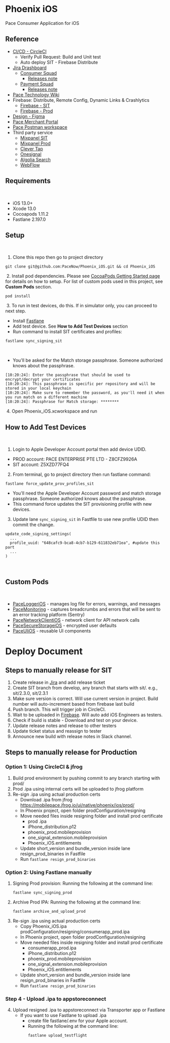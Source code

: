 ​
# Phoenix iOS
Pace Consumer Application for iOS
​
## Reference
- [CI/CD - CircleCI](https://circleci.com/gh/PaceNow/Phoenix_iOS/tree/main)
  - Verify Pull Request: Build and Unit test
  - Auto deploy SIT - Firebase Distribute
- [Jira Drashboard](https://pacenow.atlassian.net/)
  - [Consumer Squad](https://pacenow.atlassian.net/jira/software/c/projects/PP2/boards/48)
    - [Releases note](https://pacenow.atlassian.net/projects/PP2?selectedItem=com.atlassian.jira.jira-projects-plugin%3Arelease-page)
  - [Payment Squad](https://pacenow.atlassian.net/jira/software/c/projects/PAYM/boards/61)
    - [Releases note](https://pacenow.atlassian.net/projects/PAYM?selectedItem=com.atlassian.jira.jira-projects-plugin%3Arelease-page)
- [Pace Technology Wiki](https://pacenow.atlassian.net/wiki/spaces/PT/overview?homepageId=150438037)
- Firebase: Distribute, Remote Config, Dynamic Links & Crashlytics
  - [Firebase - SIT](https://console.firebase.google.com/u/0/project/phoenix-sit-867f2/overview)
  - [Firebase - Prod](https://console.firebase.google.com/u/0/project/phoenix-prod-6d36d/overview)
- [Design - Figma](https://www.figma.com/files/team/1078151774319800420/Pace-2.0?fuid=1129614105788468600)
- [Pace Merchant Portal](https://staging-merchants.pacenow.co/)
- [Pace Postman workspace](https://pacenow.postman.co/workspace/ee5faba0-55c9-459d-8ed9-072f09de9620)
- Third party service
  - [Mixpanel SIT](https://mixpanel.com/project/2793733/view/3328361/app/boards#id=4168456)
  - [Mixpanel Prod](https://mixpanel.com/project/2801616/view/3336200/app/boards#id=4071496)
  - [Clever Tap](https://sg1.dashboard.clevertap.com/9RK-599-R76Z/main)
  - [Onesignal](https://dashboard.onesignal.com/organizations/c2ede57a-961a-44d3-b7d2-a41f5a49ef57/apps)
  - [Algolia Search](https://www.algolia.com/)
  - [WebFlow](https://webflow.com/dashboard/)
## Requirements
​
- iOS 13.0+
- Xcode 13.0
- Cocoapods 1.11.2
- Fastlane 2.197.0
​
## Setup
​
1. Clone this repo then go to project directory
```
git clone git@github.com:PaceNow/Phoenix_iOS.git && cd Phoenix_iOS
```
​
2. Install pod dependencies. Please see [CocoaPods Getting Started page](https://guides.cocoapods.org/using/getting-started.html) for details on how to setup. For list of custom pods used in this project, see **Custom Pods** section.
```
pod install
```   
​
3. To run in test devices, do this. If in simulator only, you can proceed to next step. 
​
- Install [Fastlane](https://docs.fastlane.tools/getting-started/ios/setup/)
- Add test device. See **How to Add Test Devices** section
- Run command to install SIT certificates and profiles:
```
fastlane sync_signing_sit
```
​
- You'll be asked for the Match storage passphrase. Someone authorized knows about the passphrase.
```
[10:20:24]: Enter the passphrase that should be used to encrypt/decrypt your certificates
[10:20:24]: This passphrase is specific per repository and will be stored in your local keychain
[10:20:24]: Make sure to remember the password, as you'll need it when you run match on a different machine
[10:20:24]: Passphrase for Match storage: ********
```
​
4. Open Phoenix_iOS.xcworkspace and run
​
## How to Add Test Devices
​
1. Login to Apple Developer Account portal then add device UDID.
  - PROD account: PACE ENTERPRISE PTE LTD - Z8CFZ9926A
  - SIT account: Z5XZD77FQ4
2. From terminal, go to project directory then run fastlane command:
```
fastlane force_update_prov_profiles_sit
```
- You'll need the Apple Developer Account password and match storage passphrase. Someone authorized knows about the passphrase.
- This command force updates the SIT provisioning profile with new devices.
​
3. Update lane `sync_signing_sit` in Fastfile to use new profile UDID then commit the change.
```
update_code_signing_settings(
  ...
  profile_uuid: "648cafc9-bca8-4cb7-b129-611832eb71ea", #update this part
  ...
)
```
​
## Custom Pods
​
- [PaceLoggeriOS](https://github.com/PaceNow/PaceLoggeriOS) - manages log file for errors, warnings, and messages
- [PaceMonitoring](https://github.com/PaceNow/PaceMonitoringiOS) - captures breadcrumbs and errors that will be sent to an error tracking platform (Sentry)
- [PaceNetworkClientiOS](https://github.com/PaceNow/PaceNetworkClientiOS) - network client for API network calls
- [PaceSecureStorageiOS](https://github.com/PaceNow/PaceSecureStorageiOS) - encrypted user defaults
- [PaceUIiOS](https://github.com/PaceNow/PaceUIiOS) - reusable UI components
​
​
# Deploy Document
## Steps to manually release for SIT
1. Create release in [Jira](https://pacenow.atlassian.net/projects/PP2?selectedItem=com.atlassian.jira.jira-projects-plugin%3Arelease-page) and add release ticket
2. Create SIT branch from develop, any branch that starts with sit/. e.g., sit/2.3.0, sit/2.3.1
3. Make sure version is correct. Will use current version in project. Build number will auto-increment based from firebase last build
4. Push branch. This will trigger job in CircleCI.
5. Wait to be uploaded in [Firebase](https://console.firebase.google.com/u/0/project/phoenix-sit-867f2/appdistribution/app/ios:co.pacenow.internal.sit/releases). Will auto add iOS Engineers as testers.
6. Check if build is stable - Download and test on your device.
7. Update release notes and release to other testers
8. Update ticket status and reassign to tester
9. Announce new build with release notes in Slack channel.
​
## Steps to manually release for Production
### Option 1: Using CircleCI & jfrog
1. Build prod environment by pushing commit to any branch starting with prod/
2. Prod .ipa using internal certs will be uploaded to jfrog platform
3. Re-sign .ipa using actual production certs
    * Download .ipa from jfrog https://mobilepace.jfrog.io/ui/native/phoenix/ios/prod/
    * In Phoenix project, open folder prodConfiguration/resigning
    * Move needed files inside resigning folder and install prod certificate
        * prod .ipa
        * iPhone_distribution.p12
        * phoenix_prod.mobileprovision
        * one_signal_extension.mobileprovision
        * Phoenix_iOS.entitlements
    * Update short_version and bundle_version inside lane resign_prod_binaries in Fastfile
    * Run `fastlane resign_prod_binaries`
​
### Option 2: Using Fastlane manually
1. Signing Prod provision: Running the following at the command line:
    ```
    fastlane sync_signing_prod
    ```
2. Archive Prod IPA: Running the following at the command line:
    ```
    fastlane archive_and_upload_prod
    ```
3. Re-sign .ipa using actual production certs
    * Copy Phoenix_iOS.ipa  prodConfiguration/resigning/consumerapp_prod.ipa
    * In Phoenix project, open folder prodConfiguration/resigning
    * Move needed files inside resigning folder and install prod certificate
        * consumerapp_prod.ipa
        * iPhone_distribution.p12
        * phoenix_prod.mobileprovision
        * one_signal_extension.mobileprovision
        * Phoenix_iOS.entitlements
    * Update short_version and bundle_version inside lane resign_prod_binaries in Fastfile
    * Run `fastlane resign_prod_binaries`
​
### Step 4 - Upload .ipa to appstoreconnect
4. Upload resigned .ipa to appstoreconnect via Transporter app or Fastlane
    * If you want to use Fastlane to upload .ipa
      * create file fastlane/.env for your Apple account. 
      * Running the following at the command line:
        ```
        fastlane upload_testflight
        ```
